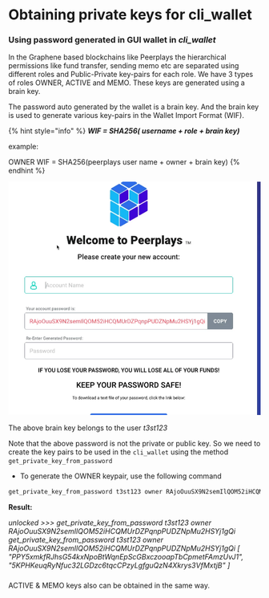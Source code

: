 # Obtaining private keys for cli\_wallet

### Using password generated in GUI wallet in _cli\_wallet_

In the Graphene based blockchains like Peerplays the hierarchical permissions like fund transfer, sending memo etc are separated using different roles and Public-Private key-pairs for each role. We have 3 types of roles OWNER, ACTIVE and MEMO. These keys are generated using a brain key.

The password auto generated by the wallet is a brain key. And the brain key is used to generate various key-pairs in the Wallet Import Format \(WIF\).

{% hint style="info" %}
_**WIF = SHA256\( username + role + brain key\)**_

example:

OWNER WIF = SHA256\(peerplays user name + owner + brain key\)
{% endhint %}

![\(New account in Peerplays wallet\)](../.gitbook/assets/image.webp)

The above brain key belongs to the user _t3st123_

Note that the above password is not the private or public key. So we need to create the key pairs to be used in the `cli_wallet` using the method `get_private_key_from_password`

* To generate the OWNER keypair, use the following command

```cpp
get_private_key_from_password t3st123 owner RAjoOuuSX9N2semIlQOM52iHCQMUrDZPqnpPUDZNpMu2HSYj1gQi
```

**Result:**

_unlocked &gt;&gt;&gt; get\_private\_key\_from\_password t3st123 owner RAjoOuuSX9N2semIlQOM52iHCQMUrDZPqnpPUDZNpMu2HSYj1gQi get\_private\_key\_from\_password t3st123 owner RAjoOuuSX9N2semIlQOM52iHCQMUrDZPqnpPUDZNpMu2HSYj1gQi \[ "PPY5xmkfRJhsG54kxNpoBtWqnEpScGBxczooapTbCpmetFAmzUvJ1", "5KPHKeuqRyNfuc32LGDzc6tqcCPzyLgfguQzN4Xkrys3VfMxtjB" \]_

###  <a id="UsingpasswordgeneratedinGUIwalletincli_wallet-Instructions"></a>

ACTIVE & MEMO keys also can be obtained in the same way.

